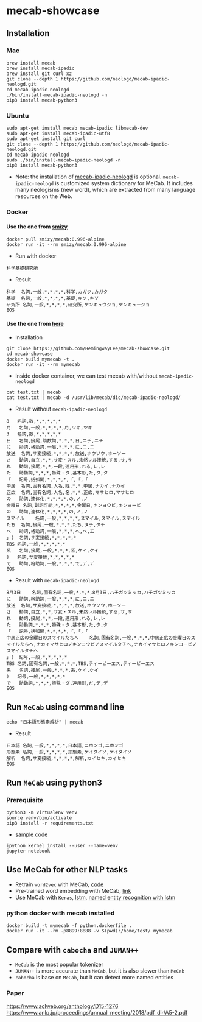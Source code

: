 # mecab-showcase

## Installation
### Mac
```
brew install mecab
brew install mecab-ipadic
brew install git curl xz
git clone --depth 1 https://github.com/neologd/mecab-ipadic-neologd.git
cd mecab-ipadic-neologd
./bin/install-mecab-ipadic-neologd -n
pip3 install mecab-python3
```

### Ubuntu
```
sudo apt-get install mecab mecab-ipadic libmecab-dev
sudo apt-get install mecab-ipadic-utf8
sudo apt-get install git curl
git clone --depth 1 https://github.com/neologd/mecab-ipadic-neologd.git
cd mecab-ipadic-neologd
sudo ./bin/install-mecab-ipadic-neologd -n
pip3 install mecab-python3
```

* Note: the installation of [mecab-ipadic-neologd](https://github.com/neologd/mecab-ipadic-neologd) is optional. `mecab-ipadic-neologd` is customized system dictionary for MeCab. It includes many neologisms (new word), which are extracted from many language resources on the Web.

### Docker
#### Use the one from [smizy](https://github.com/smizy/docker-mecab)
```
docker pull smizy/mecab:0.996-alpine
docker run -it --rm smizy/mecab:0.996-alpine
```

* Run with docker  
```
科学基礎研究所
```

* Result
```
科学	名詞,一般,*,*,*,*,科学,カガク,カガク
基礎	名詞,一般,*,*,*,*,基礎,キソ,キソ
研究所	名詞,一般,*,*,*,*,研究所,ケンキュウジョ,ケンキュージョ
EOS
```

#### Use the one from [here](https://github.com/HemingwayLee/mecab-showcase/blob/master/Dockerfile)
* Installation
```
git clone https://github.com/HemingwayLee/mecab-showcase.git
cd mecab-showcase
docker build mymecab -t .
docker run -it --rm mymecab
```

* Inside docker container, we can test mecab with/without `mecab-ipadic-neologd`
```
cat test.txt | mecab
cat test.txt | mecab -d /usr/lib/mecab/dic/mecab-ipadic-neologd/
```

* Result without `mecab-ipadic-neologd`
```
8	名詞,数,*,*,*,*,*
月	名詞,一般,*,*,*,*,月,ツキ,ツキ
3	名詞,数,*,*,*,*,*
日	名詞,接尾,助数詞,*,*,*,日,ニチ,ニチ
に	助詞,格助詞,一般,*,*,*,に,ニ,ニ
放送	名詞,サ変接続,*,*,*,*,放送,ホウソウ,ホーソー
さ	動詞,自立,*,*,サ変・スル,未然レル接続,する,サ,サ
れ	動詞,接尾,*,*,一段,連用形,れる,レ,レ
た	助動詞,*,*,*,特殊・タ,基本形,た,タ,タ
「	記号,括弧開,*,*,*,*,「,「,「
中居	名詞,固有名詞,人名,姓,*,*,中居,ナカイ,ナカイ
正広	名詞,固有名詞,人名,名,*,*,正広,マサヒロ,マサヒロ
の	助詞,連体化,*,*,*,*,の,ノ,ノ
金曜日	名詞,副詞可能,*,*,*,*,金曜日,キンヨウビ,キンヨービ
の	助詞,連体化,*,*,*,*,の,ノ,ノ
スマイル	名詞,一般,*,*,*,*,スマイル,スマイル,スマイル
たち	名詞,接尾,一般,*,*,*,たち,タチ,タチ
へ	助詞,格助詞,一般,*,*,*,へ,ヘ,エ
」(	名詞,サ変接続,*,*,*,*,*
TBS	名詞,一般,*,*,*,*,*
系	名詞,接尾,一般,*,*,*,系,ケイ,ケイ
)	名詞,サ変接続,*,*,*,*,*
で	助詞,格助詞,一般,*,*,*,で,デ,デ
EOS
```

* Result with `mecab-ipadic-neologd`
```
8月3日	名詞,固有名詞,一般,*,*,*,8月3日,ハチガツミッカ,ハチガツミッカ
に	助詞,格助詞,一般,*,*,*,に,ニ,ニ
放送	名詞,サ変接続,*,*,*,*,放送,ホウソウ,ホーソー
さ	動詞,自立,*,*,サ変・スル,未然レル接続,する,サ,サ
れ	動詞,接尾,*,*,一段,連用形,れる,レ,レ
た	助動詞,*,*,*,特殊・タ,基本形,た,タ,タ
「	記号,括弧開,*,*,*,*,「,「,「
中居正広の金曜日のスマイルたちへ	名詞,固有名詞,一般,*,*,*,中居正広の金曜日のスマイルたちへ,ナカイマサヒロノキンヨウビノスマイルタチヘ,ナカイマサヒロノキンヨービノスマイルタチヘ
」(	記号,一般,*,*,*,*,*
TBS	名詞,固有名詞,一般,*,*,*,TBS,ティービーエス,ティービーエス
系	名詞,接尾,一般,*,*,*,系,ケイ,ケイ
)	記号,一般,*,*,*,*,*
で	助動詞,*,*,*,特殊・ダ,連用形,だ,デ,デ
EOS
```

## Run `MeCab` using command line
```
echo "日本語形態素解析" | mecab
```

* Result
```
日本語	名詞,一般,*,*,*,*,日本語,ニホンゴ,ニホンゴ
形態素	名詞,一般,*,*,*,*,形態素,ケイタイソ,ケイタイソ
解析	名詞,サ変接続,*,*,*,*,解析,カイセキ,カイセキ
EOS
```

## Run `MeCab` using python3

### Prerequisite
```
python3 -m virtualenv venv
source venv/bin/activate
pip3 install -r requirements.txt
```
 
* [sample code](https://github.com/HemingwayLee/mecab-showcase/blob/master/HelloMeCab.ipynb)
```
ipython kernel install --user --name=venv
jupyter notebook
```

## Use MeCab for other NLP tasks
* Retrain `word2vec` with MeCab, [code](https://github.com/HemingwayLee/japanese-words-to-vectors) 
* Pre-trained word embedding with MeCab, [link](http://www.cl.ecei.tohoku.ac.jp/~m-suzuki/jawiki_vector/)
* Use MeCab with `Keras`, [lstm](https://github.com/HemingwayLee/keras-showcase/blob/master/lstm/classification.ipynb), [named entity recognition with lstm](https://github.com/HemingwayLee/keras-showcase/blob/master/lstm/ner.ipynb)

### python docker with mecab installed
```
docker build -t mymecab -f python.dockerfile .
docker run -it --rm -p8899:8888 -v $(pwd):/home/test/ mymecab
```

## Compare with `cabocha` and `JUMAN++`
* `MeCab` is the most popular tokenizer  
* `JUMAN++` is more accurate than `MeCab`, but it is also slower than `MeCab`  
* `cabocha` is base on `MeCab`, but it can detect more named entities  

### Paper 
https://www.aclweb.org/anthology/D15-1276  
https://www.anlp.jp/proceedings/annual_meeting/2018/pdf_dir/A5-2.pdf  

